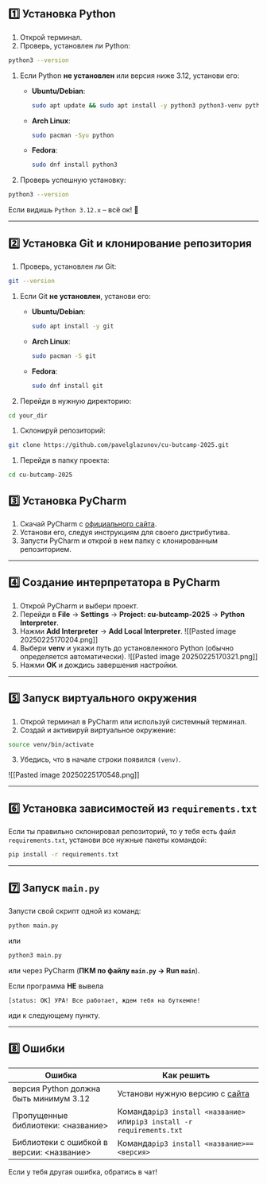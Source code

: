 
## 1️⃣ Установка Python

1. Открой терминал.
2. Проверь, установлен ли Python:

```sh
python3 --version
```

1. Если Python **не установлен** или версия ниже 3.12, установи его:
    - **Ubuntu/Debian**:
        
        ```sh
        sudo apt update && sudo apt install -y python3 python3-venv python3-pip
        ```
        
    - **Arch Linux**:
        
        ```sh
        sudo pacman -Syu python
        ```
        
    - **Fedora**:
        
        ```sh
        sudo dnf install python3
        ```
        
4. Проверь успешную установку:

```sh
python3 --version
```

Если видишь `Python 3.12.x` – всё ок! 🎉

---

## 2️⃣ Установка Git и клонирование репозитория

1. Проверь, установлен ли Git:

```sh
git --version
```

1. Если Git **не установлен**, установи его:
    - **Ubuntu/Debian**:
        
        ```sh
        sudo apt install -y git
        ```
        
    - **Arch Linux**:
        
        ```sh
        sudo pacman -S git
        ```
        
    - **Fedora**:
        
        ```sh
        sudo dnf install git
        ```
        
3. Перейди в нужную директорию:

```sh
cd your_dir
```

1. Склонируй репозиторий:

```sh
git clone https://github.com/pavelglazunov/cu-butcamp-2025.git
```

1. Перейди в папку проекта:

```sh
cd cu-butcamp-2025
```


## 3️⃣ Установка PyCharm

1. Скачай PyCharm с [официального сайта](https://www.jetbrains.com/pycharm/download/).
2. Установи его, следуя инструкциям для своего дистрибутива.
3. Запусти PyCharm и открой в нем папку с клонированным репозиторием.

---

## 4️⃣ Создание интерпретатора в PyCharm

1. Открой PyCharm и выбери проект.
2. Перейди в **File** → **Settings** → **Project: cu-butcamp-2025** → **Python Interpreter**.
3. Нажми **Add Interpreter** → **Add Local Interpreter**.
![[Pasted image 20250225170204.png]]
4. Выбери **venv** и укажи путь до установленного Python (обычно определяется автоматически).
![[Pasted image 20250225170321.png]]
5. Нажми **OK** и дождись завершения настройки.

---

## 5️⃣ Запуск виртуального окружения

1. Открой терминал в PyCharm или используй системный терминал.
2. Создай и активируй виртуальное окружение:

```sh
source venv/bin/activate
```

3. Убедись, что в начале строки появился `(venv)`.

![[Pasted image 20250225170548.png]]

---

## 6️⃣ Установка зависимостей из `requirements.txt`

Если ты правильно склонировал репозиторий, то у тебя есть файл `requirements.txt`, установи все нужные пакеты командой:

```sh
pip install -r requirements.txt
```

---

## 7️⃣ Запуск `main.py`

Запусти свой скрипт одной из команд:

```sh
python main.py
```

или

```sh
python3 main.py
```

или через PyCharm (**ПКМ по файлу `main.py` → Run `main`**).

Если программа **НЕ** вывела

`[status: OK] УРА! Все работает, ждем тебя на буткемпе!`

иди к следующему пункту.

---

## 8️⃣ Ошибки

|Ошибка|Как решить|
|---|---|
|версия Python должна быть минимум 3.12|Установи нужную версию с [сайта](https://www.python.org/downloads/release/python-3120/)|
|Пропущенные библиотеки: <название>|Команда`pip3 install <название>` или`pip3 install -r requirements.txt`|
|Библиотеки с ошибкой в версии: <название>|Команда`pip3 install <название>==<версия>`|

Если у тебя другая ошибка, обратись в чат!